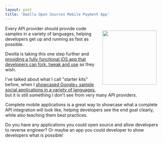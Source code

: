 ```yaml
---
layout: post
title: 'Dwolla Open Sources Mobile Payment App'
---
```

<p><a href="http://blog.dwolla.com/for-developers-an-open-source-mobile-wallet-built-on-the-dwolla-network/"><img style="padding: 15px;" src="https://s3.amazonaws.com/kinlane-productions/api-evangelist/dwolla/dwolla-open-source-iphone-app.png" alt="" width="175" align="right" /></a></p>
<p>Every API provider should provide code samples in a variety of languages, helping developers get up and running as fast as possible.</p>
<p>Dwolla is taking this one step further and <a href="http://blog.dwolla.com/for-developers-an-open-source-mobile-wallet-built-on-the-dwolla-network/">providing a fully functional iOS app that developers can fork, tweak and use</a> as they wish.</p>
<p>I've talked about what I call "starter kits" before, when I <a href="http://apievangelist.com/2011/09/17/providing-code-libraries-is-not-enough-for-your-api/">showcased Google+ sample social applications in a variety of languages</a>, but it is still something I don't see from very many API providers.</p>
<p>Complete mobile applications is a great way to showcase what a complete API integration will look like, helping developers see the end goal clearly, while also teaching them best practices.</p>
<p>Do you have any applications you could open source and allow developers to reverse engineer? Or maybe an app you could developer to show developers what is possible!</p>